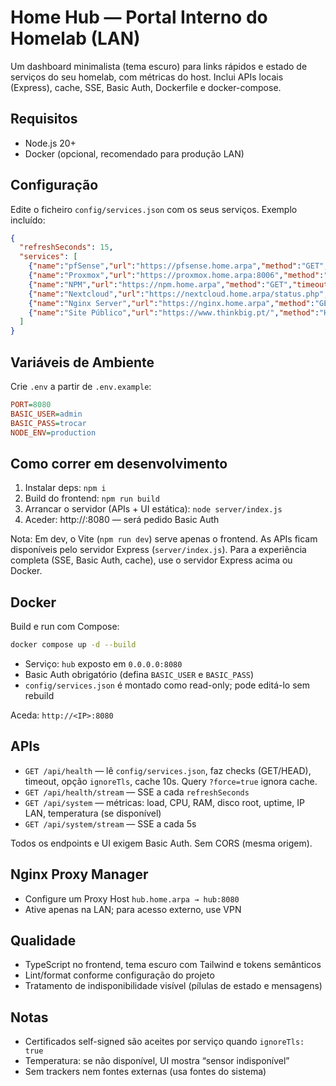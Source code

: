 # Home Hub — Portal Interno do Homelab (LAN)

Um dashboard minimalista (tema escuro) para links rápidos e estado de serviços do seu homelab, com métricas do host. Inclui APIs locais (Express), cache, SSE, Basic Auth, Dockerfile e docker-compose.

## Requisitos
- Node.js 20+
- Docker (opcional, recomendado para produção LAN)

## Configuração
Edite o ficheiro `config/services.json` com os seus serviços. Exemplo incluído:

```json
{
  "refreshSeconds": 15,
  "services": [
    {"name":"pfSense","url":"https://pfsense.home.arpa","method":"GET","timeoutMs":4000,"ignoreTls":true},
    {"name":"Proxmox","url":"https://proxmox.home.arpa:8006","method":"GET","timeoutMs":4000,"ignoreTls":true},
    {"name":"NPM","url":"https://npm.home.arpa","method":"GET","timeoutMs":4000,"ignoreTls":true},
    {"name":"Nextcloud","url":"https://nextcloud.home.arpa/status.php","method":"GET","timeoutMs":4000,"ignoreTls":true},
    {"name":"Nginx Server","url":"https://nginx.home.arpa","method":"GET","timeoutMs":4000,"ignoreTls":true},
    {"name":"Site Público","url":"https://www.thinkbig.pt/","method":"HEAD","timeoutMs":5000,"ignoreTls":false}
  ]
}
```

## Variáveis de Ambiente
Crie `.env` a partir de `.env.example`:

```ini
PORT=8080
BASIC_USER=admin
BASIC_PASS=trocar
NODE_ENV=production
```

## Como correr em desenvolvimento
1. Instalar deps: `npm i`
2. Build do frontend: `npm run build`
3. Arrancar o servidor (APIs + UI estática): `node server/index.js`
4. Aceder: http://<IP>:8080 — será pedido Basic Auth

Nota: Em dev, o Vite (`npm run dev`) serve apenas o frontend. As APIs ficam disponíveis pelo servidor Express (`server/index.js`). Para a experiência completa (SSE, Basic Auth, cache), use o servidor Express acima ou Docker.

## Docker
Build e run com Compose:

```bash
docker compose up -d --build
```

- Serviço: `hub` exposto em `0.0.0.0:8080`
- Basic Auth obrigatório (defina `BASIC_USER` e `BASIC_PASS`)
- `config/services.json` é montado como read-only; pode editá-lo sem rebuild

Aceda: `http://<IP>:8080`

## APIs
- `GET /api/health` — lê `config/services.json`, faz checks (GET/HEAD), timeout, opção `ignoreTls`, cache 10s. Query `?force=true` ignora cache.
- `GET /api/health/stream` — SSE a cada `refreshSeconds`
- `GET /api/system` — métricas: load, CPU, RAM, disco root, uptime, IP LAN, temperatura (se disponível)
- `GET /api/system/stream` — SSE a cada 5s

Todos os endpoints e UI exigem Basic Auth. Sem CORS (mesma origem).

## Nginx Proxy Manager
- Configure um Proxy Host `hub.home.arpa → hub:8080`
- Ative apenas na LAN; para acesso externo, use VPN

## Qualidade
- TypeScript no frontend, tema escuro com Tailwind e tokens semânticos
- Lint/format conforme configuração do projeto
- Tratamento de indisponibilidade visível (pílulas de estado e mensagens)

## Notas
- Certificados self-signed são aceites por serviço quando `ignoreTls: true`
- Temperatura: se não disponível, UI mostra “sensor indisponível”
- Sem trackers nem fontes externas (usa fontes do sistema)

